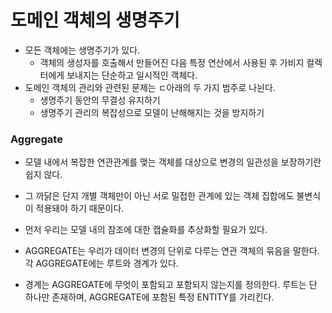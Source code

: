 # 도메인 객체의 생명주기
- 모든 객체에는 생명주기가 있다.
  - 객체의 생성자를 호출해서 만들어진 다음 특정 연산에서 사용된 후 가비지 컬렉터에게 보내지는 단순하고 일시적인 객체다.
- 도메인 객체의 관리와 관련된 문제는 ㄷ아래의 두  가지 범주로 나뉜다.
  - 생명주기 동안의 무결성 유지하기
  - 생명주기 관리의 복잡성으로 모델이 난해해지는 것을 방지하기

### Aggregate
- 모델 내에서 복잡한 연관관계를 맺는 객체를 대상으로 변경의 일관성을 보장하기란 쉽지 않다. 
- 그 까닭은 단지 개별 객체만이 아닌 서로 밀접한 관계에 있는 객체 집합에도 불변식이 적용돼야 하기 때문이다.

- 먼저 우리는 모델 내의 참조에 대한 캡슐화를 추상화할 필요가 있다.
- AGGREGATE는 우리가 데이터 변경의 단위로 다루는 연관 객체의 묶음을 말한다. 각 AGGREGATE에는 루트와 경계가 있다.
- 경계는 AGGREGATE에 무엇이 포함되고 포함되지 않는지를 정의한다. 루트는 단 하나만 존재하며, AGGREGATE에 포함된 특정 ENTITY를 가리킨다.